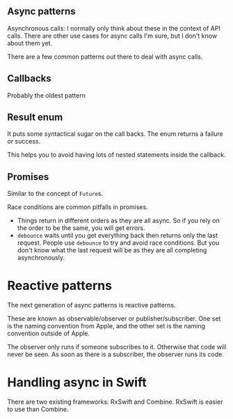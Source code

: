 ## Async patterns

Asynchronous calls: I normally only think about these in the context of API calls. There are other use cases for async calls I'm sure, but I don't know about them yet.

There are a few common patterns out there to deal with async calls.

## Callbacks

Probably the oldest pattern


## Result enum

It puts some syntactical sugar on the call backs. The enum returns a failure or success.

This helps you to avoid having lots of nested statements inside the callback.

## Promises

Similar to the concept of `Future`s. 

Race conditions are common pitfalls in promises.

* Things return in different orders as they are all async. So if you rely on the order to be the same, you will get errors.
* `debounce` waits until you get everything back then returns only the last request. People use `debounce` to try and avoid race conditions. But you don't know what the last request will be as they are all completing asynchronously.

# Reactive patterns

The next generation of async patterns is reactive patterns.

These are known as observable/observer or publisher/subscriber. One set is the naming convention from Apple, and the other set is the naming convention outside of Apple.

The observer only runs if someone subscribes to it. Otherwise that code will never be seen. As soon as there is a subscriber, the observer runs its code.

# Handling async in Swift

There are two existing frameworks: RxSwift and Combine. RxSwift is easier to use than Combine.




